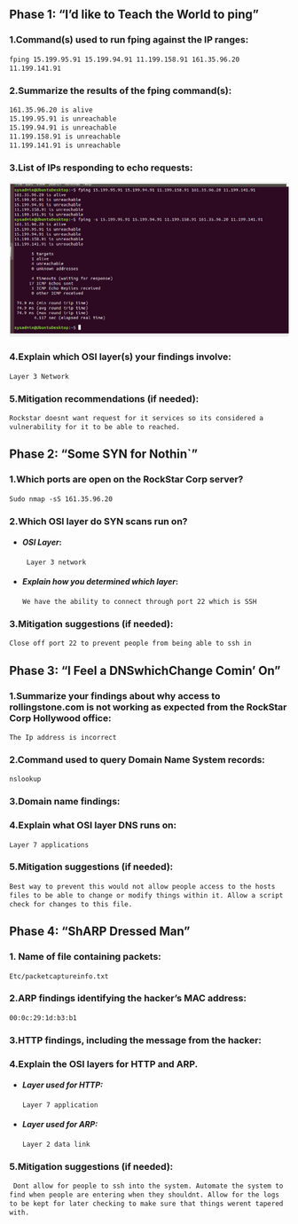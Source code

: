 ## **Phase 1: “I’d like to Teach the World to ping”**

### **1.Command(s) used to run fping against the IP ranges:**

    fping 15.199.95.91 15.199.94.91 11.199.158.91 161.35.96.20 11.199.141.91


### **2.Summarize the results of the fping command(s)**:

    161.35.96.20 is alive
    15.199.95.91 is unreachable
    15.199.94.91 is unreachable
    11.199.158.91 is unreachable
    11.199.141.91 is unreachable


### **3.List of IPs responding to echo requests:**

![](https://github.com/dobyfreejr/Networking-Fundamentals/blob/714f1f6218bb20d146cc9a9d49403799dce3635b/images/shot-2023-01-26_23-44-21.png) 

### **4.Explain which OSI layer(s) your findings involve:**

    Layer 3 Network




### **5.Mitigation recommendations (if needed):**

    Rockstar doesnt want request for it services so its considered a vulnerability for it to be able to reached.



## **Phase 2: “Some SYN for Nothin`”**

### **1.Which ports are open on the RockStar Corp server?**

    Sudo nmap -sS 161.35.96.20


   ### **2.Which OSI layer do SYN scans run on?**

 - #### *OSI Layer*:

        Layer 3 network


 - #### *Explain how you determined which layer*:

       We have the ability to connect through port 22 which is SSH


### **3.Mitigation suggestions (if needed):**

    Close off port 22 to prevent people from being able to ssh in



## **Phase 3: “I Feel a DNSwhichChange Comin’ On”**

### **1.Summarize your findings about why access to rollingstone.com is not working as expected from the RockStar Corp Hollywood office:**

    The Ip address is incorrect


### **2.Command used to query Domain Name System records:**

    nslookup


### **3.Domain name findings:**


### **4.Explain what OSI layer DNS runs on:**

    Layer 7 applications


### **5.Mitigation suggestions (if needed):**

    Best way to prevent this would not allow people access to the hosts files to be able to change or modify things within it. Allow a script check for changes to this file. 



## **Phase 4: “ShARP Dressed Man”**

### **1. Name of file containing packets:**

    Etc/packetcaptureinfo.txt


### **2.ARP findings identifying the hacker’s MAC address:**
    00:0c:29:1d:b3:b1


### **3.HTTP findings, including the message from the hacker:**




### **4.Explain the OSI layers for HTTP and ARP.**

- #### *Layer used for HTTP:*

      Layer 7 application


- #### *Layer used for ARP:*

      Layer 2 data link


### **5.Mitigation suggestions (if needed):**

     Dont allow for people to ssh into the system. Automate the system to find when people are entering when they shouldnt. Allow for the logs to be kept for later checking to make sure that things werent tapered with.




